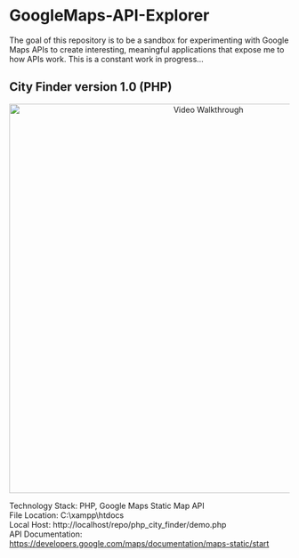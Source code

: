 # GoogleMaps-API-Explorer

The goal of this repository is to be a sandbox for experimenting with Google Maps APIs to create interesting, meaningful applications that expose me to how APIs work. This is a constant work in progress...

## City Finder version 1.0 (PHP)

<p align="center">
  <img src='https://github.com/Antonio-Villarreal/google-maps-api-exploration/blob/main/media/php_city_finder_v1.gif' title='Video Walkthrough' width='700' alt='Video Walkthrough' />
  </p>
  
Technology Stack: PHP, Google Maps Static Map API   
File Location: C:\xampp\htdocs   
Local Host: http://localhost/repo/php_city_finder/demo.php  
API Documentation: https://developers.google.com/maps/documentation/maps-static/start


